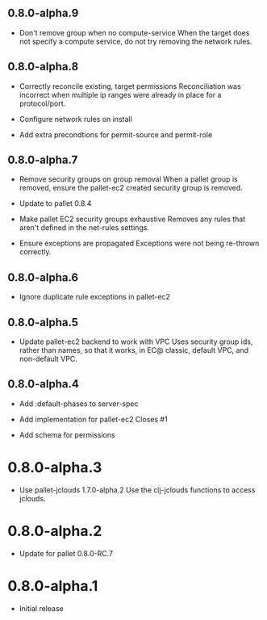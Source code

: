 ## 0.8.0-alpha.9

- Don't remove group when no compute-service
  When the target does not specify a compute service, do not try removing 
  the network rules.

## 0.8.0-alpha.8

- Correctly reconcile existing, target permissions
  Reconciliation was incorrect when multiple ip ranges were already in place
  for a protocol/port.

- Configure network rules on install

- Add extra precondtions for permit-source and permit-role

## 0.8.0-alpha.7

- Remove security groups on group removal
  When a pallet group is removed, ensure the pallet-ec2 created security 
  group is removed.

- Update to pallet 0.8.4

- Make pallet EC2 security groups exhaustive
  Removes any rules that aren't defined in the net-rules settings.

- Ensure exceptions are propagated
  Exceptions were not being re-thrown correctly.

## 0.8.0-alpha.6

- Ignore duplicate rule exceptions in pallet-ec2

## 0.8.0-alpha.5

- Update pallet-ec2 backend to work with VPC
  Uses security group ids, rather than names, so that it works, in EC@
  classic, default VPC, and non-default VPC.

## 0.8.0-alpha.4

- Add :default-phases to server-spec

- Add implementation for pallet-ec2
  Closes #1

- Add schema for permissions

# 0.8.0-alpha.3

- Use pallet-jclouds 1.7.0-alpha.2
  Use the clj-jclouds functions to access jclouds.

# 0.8.0-alpha.2

- Update for pallet 0.8.0-RC.7

# 0.8.0-alpha.1

- Initial release
